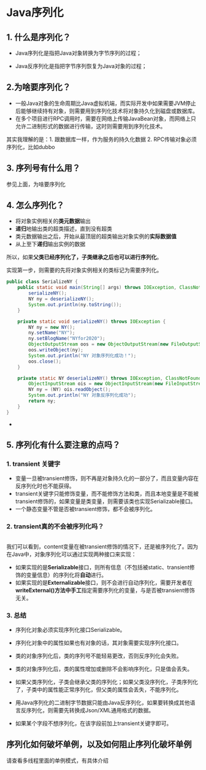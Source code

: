 # Java序列化

##  1. 什么是序列化？
- Java序列化是指把Java对象转换为字节序列的过程；

- Java反序列化是指把字节序列恢复为Java对象的过程；

## 2.为啥要序列化？

- 一般Java对象的生命周期比Java虚拟机端，而实际开发中如果需要JVM停止后能够继续持有对象，则需要用到序列化技术将对象持久化到磁盘或数据库。
- 在多个项目进行RPC调用时，需要在网络上传输JavaBean对象，而网络上只允许二进制形式的数据进行传输，这时则需要用到序列化技术。

其实我理解的是：1. 跟数据库一样，作为服务的持久化数据 2. RPC传输对象必须序列化，比如dubbo

## 3. 序列号有什么用？

参见上面，为啥要序列化

## 4. 怎么序列化？

- 将对象实例相关的**类元数据**输出
- **递归**地输出类的超类描述，直到没有超类
- 类元数据输出之后，开始从最顶层的超类输出对象实例的**实际数据值**
- 从上至下**递归**输出实例的数据

所以，如果**父类已经序列化了，子类继承之后也可以进行序列化**。



实现第一步，则需要的先将对象实例相关的类标记为需要序列化。

```java
public class SerializeNY {
    public static void main(String[] args) throws IOException, ClassNotFoundException {
        serializeNY();
        NY ny = deserializeNY();
        System.out.println(ny.toString());
    }

    private static void serializeNY() throws IOException {
        NY ny = new NY();
        ny.setName("NY");
        ny.setBlogName("NYfor2020");
        ObjectOutputStream oos = new ObjectOutputStream(new FileOutputStream(new File("D:\\serialable.txt")));
        oos.writeObject(ny);
        System.out.println("NY 对象序列化成功！");
        oos.close();
    }

    private static NY deserializeNY() throws IOException, ClassNotFoundException {
        ObjectInputStream ois = new ObjectInputStream(new FileInputStream(new File("D:\\serialable.txt")));
        NY ny = (NY) ois.readObject();
        System.out.println("NY 对象反序列化成功");
        return ny;
    }
}
```

- 

## 5. 序列化有什么要注意的点吗？

### 1. transient 关键字

- 变量一旦被transient修饰，则不再是对象持久化的一部分了，而且变量内容在反序列化时也不能获得。
- transient关键字只能修饰变量，而不能修饰方法和类，而且本地变量是不能被transient修饰的，如果变量是类变量，则需要该类也实现Serializable接口。
- 一个静态变量不管是否被transient修饰，都不会被序列化。

### 2. transient真的不会被序列化吗？

```java

```

我们可以看到，content变量在被transient修饰的情况下，还是被序列化了。因为在Java中，对象序列化可以通过实现两种接口来实现：

- 如果实现的是**Serializable**接口，则所有信息（不包括被static、transient修饰的变量信息）的序列化将**自动**进行。
- 如果实现的是**Externalizable**接口，则不会进行自动序列化，需要开发者在**writeExternal()方法中手工**指定需要序列化的变量，与是否被transient修饰无关。

### 3. 总结

- 序列化对象必须实现序列化接口Serializable。

- 序列化对象中的属性如果也有对象的话，其对象需要实现序列化接口。

- 类的对象序列化后，类的序列号不能轻易更改，否则反序列化会失败。

- 类的对象序列化后，类的属性增加或删除不会影响序列化，只是值会丢失。

- 如果父类序列化，子类会继承父类的序列化；如果父类没序列化，子类序列化了，子类中的属性能正常序列化，但父类的属性会丢失，不能序列化。

- 用Java序列化的二进制字节数据只能由Java反序列化，如果要转换成其他语言反序列化，则需要先转换成Json/XML通用格式的数据。

- 如果某个字段不想序列化，在该字段前加上transient关键字即可。

## 序列化如何破坏单例，以及如何阻止序列化破坏单例
请查看多线程里面的单例模式，有具体介绍